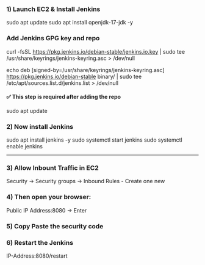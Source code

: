 ### 1) Launch EC2 & Install Jenkins

sudo apt update
sudo apt install openjdk-17-jdk -y

### Add Jenkins GPG key and repo
curl -fsSL https://pkg.jenkins.io/debian-stable/jenkins.io.key | sudo tee \
  /usr/share/keyrings/jenkins-keyring.asc > /dev/null

echo deb [signed-by=/usr/share/keyrings/jenkins-keyring.asc] \
  https://pkg.jenkins.io/debian-stable binary/ | sudo tee \
  /etc/apt/sources.list.d/jenkins.list > /dev/null

#### ✅ This step is required after adding the repo
sudo apt update

### 2) Now install Jenkins
sudo apt install jenkins -y
sudo systemctl start jenkins
sudo systemctl enable jenkins

---

### 3) Allow Inbount Traffic in EC2
Security → Security groups → Inbound Rules - Create one new

### 4) Then open your browser:
Public IP Address:8080 -> Enter

### 5) Copy Paste the security code 

### 6) Restart the Jenkins 
IP-Address:8080/restart
 
